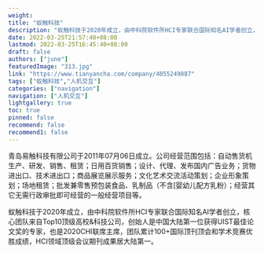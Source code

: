 ```yaml
---
weight: 
title: "蚁触科技"
description: "蚁触科技于2020年成立，由中科院软件所HCI专家联合国际知名AI学者创立，核心团队来自Top10顶级高校&科技公司."
date: 2022-03-25T21:57:40+08:00
lastmod: 2022-03-25T16:45:40+08:00
draft: false
authors: ["june"]
featuredImage: "313.jpg"
link: "https://www.tianyancha.com/company/4055249887"
tags: ["蚁触科技","人机交互"]
categories: ["navigation"]
navigation: ["人机交互"]
lightgallery: true
toc: true
pinned: false
recommend: false
recommend1: false
---
```

青岛易触科技有限公司于2011年07月06日成立。公司经营范围包括：自动售货机生产、研发、销售、租赁；日用百货销售；设计、代理、发布国内广告业务；货物进出口、技术进出口；商品展览展示服务；文化艺术交流活动策划；企业形象策划；场地租赁；批发兼零售预包装食品、乳制品（不含[婴幼儿配方乳粉）；经营其它无需行政审批即可经营的一般经营项目等。

蚁触科技于2020年成立，由中科院软件所HCI专家联合国际知名AI学者创立，核心团队来自Top10顶级高校&科技公司，创始人是中国大陆第一位获得UIST最佳论文奖的专家，也是2020CHI联席主席，团队累计100+国际顶刊顶会和学术竞赛优胜成绩，HCI领域顶级会议期刊成果居大陆第一。